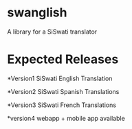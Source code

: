 swanglish
=========

A library for a SiSwati translator



Expected Releases
=================

*Version1
SiSwati English Translation

*Version2
SiSwati Spanish Translations


*Version3
SiSwati French Translations

*version4
webapp + mobile app available

